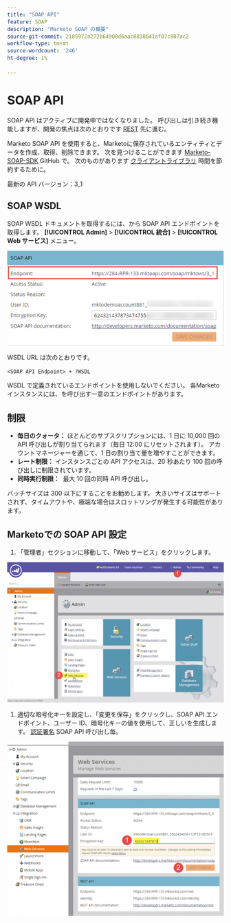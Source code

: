 ```yaml
---
title: "SOAP API"
feature: SOAP
description: "Marketo SOAP の概要"
source-git-commit: 2185972a272b64908d6aac8818641af07c807ac2
workflow-type: tm+mt
source-wordcount: '246'
ht-degree: 1%

---
```



# SOAP API

SOAP API はアクティブに開発中ではなくなりました。 呼び出しは引き続き機能しますが、開発の焦点は次のとおりです [REST](https://developer.adobe.com/marketo-apis/) 先に進む。

Marketo SOAP API を使用すると、Marketoに保存されているエンティティとデータを作成、取得、削除できます。 次を見つけることができます [Marketo-SOAP-SDK](https://github.com/Marketo/SOAP-API-Java-Client) GitHub で。 次のものがあります [クライアントライブラリ](https://github.com/Marketo/Community-Supported-Client-Libraries) 時間を節約するために。

最新の API バージョン：3_1

## SOAP WSDL

SOAP WSDL ドキュメントを取得するには、から SOAP API エンドポイントを取得します。 **[!UICONTROL Admin]** > **[!UICONTROL 統合]** > **[!UICONTROL Web サービス]** メニュー。

![SOAP エンドポイント](assets/endpoint-soap.png)

WSDL URL は次のとおりです。

`<SOAP API Endpoint> + ?WSDL`

WSDL で定義されているエンドポイントを使用しないでください。 各Marketo インスタンスには、を呼び出す一意のエンドポイントがあります。

## 制限

- **毎日のクォータ：** ほとんどのサブスクリプションには、1 日に 10,000 回の API 呼び出しが割り当てられます（毎日 12:00 にリセットされます）。 アカウントマネージャーを通じて、1 日の割り当て量を増やすことができます。
- **レート制限：** インスタンスごとの API アクセスは、20 秒あたり 100 回の呼び出しに制限されています。
- **同時実行制限：**  最大 10 回の同時 API 呼び出し。

バッチサイズは 300 以下にすることをお勧めします。 大きいサイズはサポートされず、タイムアウトや、極端な場合はスロットリングが発生する可能性があります。

## Marketoでの SOAP API 設定

1. 「管理者」セクションに移動して、「Web サービス」をクリックします。

![admin-web-services2](assets/admin-web-services2.png)

1. 適切な暗号化キーを設定し、「変更を保存」をクリックし、SOAP API エンドポイント、ユーザー ID、暗号化キーの値を使用して、正しいを生成します。 [認証署名](authentication-signature.md) SOAP API 呼び出し毎。

![admin-web-services3](assets/admin-web-services3.png)
